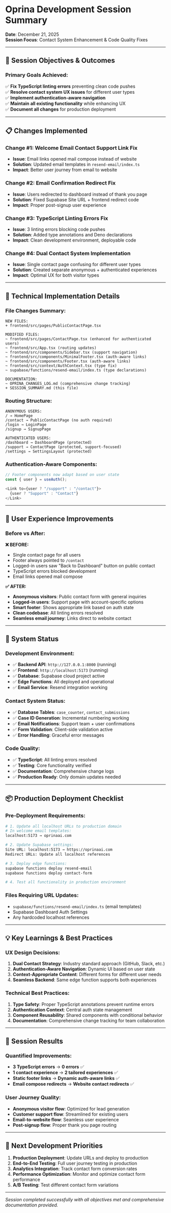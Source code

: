 # Oprina Development Session Summary
**Date**: December 21, 2025  
**Session Focus**: Contact System Enhancement & Code Quality Fixes

---

## 🎯 Session Objectives & Outcomes

### **Primary Goals Achieved:**
✅ **Fix TypeScript linting errors** preventing clean code pushes  
✅ **Resolve contact system UX issues** for different user types  
✅ **Implement authentication-aware navigation**  
✅ **Maintain all existing functionality** while enhancing UX  
✅ **Document all changes** for production deployment  

---

## 📋 Changes Implemented

### **Change #1: Welcome Email Contact Support Link Fix**
- **Issue**: Email links opened mail compose instead of website
- **Solution**: Updated email templates in `resend-email/index.ts`
- **Impact**: Better user journey from email to website

### **Change #2: Email Confirmation Redirect Fix**  
- **Issue**: Users redirected to dashboard instead of thank you page
- **Solution**: Fixed Supabase Site URL + frontend redirect code
- **Impact**: Proper post-signup user experience

### **Change #3: TypeScript Linting Errors Fix**
- **Issue**: 3 linting errors blocking code pushes
- **Solution**: Added type annotations and Deno declarations  
- **Impact**: Clean development environment, deployable code

### **Change #4: Dual Contact System Implementation**
- **Issue**: Single contact page confusing for different user types
- **Solution**: Created separate anonymous + authenticated experiences
- **Impact**: Optimal UX for both visitor types

---

## 🔧 Technical Implementation Details

### **File Changes Summary:**
```
NEW FILES:
+ frontend/src/pages/PublicContactPage.tsx

MODIFIED FILES:
~ frontend/src/pages/ContactPage.tsx (enhanced for authenticated users)
~ frontend/src/App.tsx (routing updates)
~ frontend/src/components/Sidebar.tsx (support navigation)
~ frontend/src/components/MinimalFooter.tsx (auth-aware links)
~ frontend/src/components/Footer.tsx (auth-aware links)
~ frontend/src/context/AuthContext.tsx (type fix)
~ supabase/functions/resend-email/index.ts (type declarations)

DOCUMENTATION:
~ OPRINA_CHANGES_LOG.md (comprehensive change tracking)
+ SESSION_SUMMARY.md (this file)
```

### **Routing Structure:**
```
ANONYMOUS USERS:
/ → HomePage
/contact → PublicContactPage (no auth required)
/login → LoginPage
/signup → SignupPage

AUTHENTICATED USERS:  
/dashboard → DashboardPage (protected)
/support → ContactPage (protected, support-focused)
/settings → SettingsLayout (protected)
```

### **Authentication-Aware Components:**
```typescript
// Footer components now adapt based on user state
const { user } = useAuth();

<Link to={user ? "/support" : "/contact"}>
  {user ? "Support" : "Contact"}
</Link>
```

---

## 🎉 User Experience Improvements

### **Before vs After:**

**❌ BEFORE:**
- Single contact page for all users
- Footer always pointed to `/contact` 
- Logged-in users saw "Back to Dashboard" button on public contact
- TypeScript errors blocked development
- Email links opened mail compose

**✅ AFTER:**
- **Anonymous visitors**: Public contact form with general inquiries
- **Logged-in users**: Support page with account-specific options  
- **Smart footer**: Shows appropriate link based on auth state
- **Clean codebase**: All linting errors resolved
- **Seamless email journey**: Links direct to website contact

---

## 🚀 System Status

### **Development Environment:**
- ✅ **Backend API**: `http://127.0.0.1:8000` (running)
- ✅ **Frontend**: `http://localhost:5173` (running)  
- ✅ **Database**: Supabase cloud project active
- ✅ **Edge Functions**: All deployed and operational
- ✅ **Email Service**: Resend integration working

### **Contact System Status:**
- ✅ **Database Tables**: `case_counter`, `contact_submissions` 
- ✅ **Case ID Generation**: Incremental numbering working
- ✅ **Email Notifications**: Support team + user confirmations
- ✅ **Form Validation**: Client-side validation active
- ✅ **Error Handling**: Graceful error messages

### **Code Quality:**
- ✅ **TypeScript**: All linting errors resolved
- ✅ **Testing**: Core functionality verified  
- ✅ **Documentation**: Comprehensive change logs
- ✅ **Production Ready**: Only domain updates needed

---

## 📦 Production Deployment Checklist

### **Pre-Deployment Requirements:**
```bash
# 1. Update all localhost URLs to production domain
# In welcome email templates:
localhost:5173 → oprinaai.com

# 2. Update Supabase settings:
Site URL: localhost:5173 → https://oprinaai.com
Redirect URLs: Update all localhost references

# 3. Deploy edge functions:
supabase functions deploy resend-email
supabase functions deploy contact-form

# 4. Test all functionality in production environment
```

### **Files Requiring URL Updates:**
- `supabase/functions/resend-email/index.ts` (email templates)
- Supabase Dashboard Auth Settings
- Any hardcoded localhost references

---

## 💡 Key Learnings & Best Practices

### **UX Design Decisions:**
1. **Dual Contact Strategy**: Industry standard approach (GitHub, Slack, etc.)
2. **Authentication-Aware Navigation**: Dynamic UI based on user state  
3. **Context-Appropriate Content**: Different forms for different user needs
4. **Seamless Backend**: Same edge function supports both experiences

### **Technical Best Practices:**
1. **Type Safety**: Proper TypeScript annotations prevent runtime errors
2. **Authentication Context**: Central auth state management
3. **Component Reusability**: Shared components with conditional behavior
4. **Documentation**: Comprehensive change tracking for team collaboration

---

## 🎯 Session Results

### **Quantified Improvements:**
- **3 TypeScript errors** → **0 errors** ✅
- **1 contact experience** → **2 tailored experiences** ✅  
- **Static footer links** → **Dynamic auth-aware links** ✅
- **Email compose redirects** → **Website contact redirects** ✅

### **User Journey Quality:**
- **Anonymous visitor flow**: Optimized for lead generation
- **Customer support flow**: Streamlined for existing users
- **Email-to-website flow**: Seamless user experience  
- **Post-signup flow**: Proper thank you page routing

---

## 🔄 Next Development Priorities

1. **Production Deployment**: Update URLs and deploy to production
2. **End-to-End Testing**: Full user journey testing in production
3. **Analytics Integration**: Track contact form conversion rates
4. **Performance Optimization**: Monitor and optimize contact form performance
5. **A/B Testing**: Test different contact form variations

---

*Session completed successfully with all objectives met and comprehensive documentation provided.* 